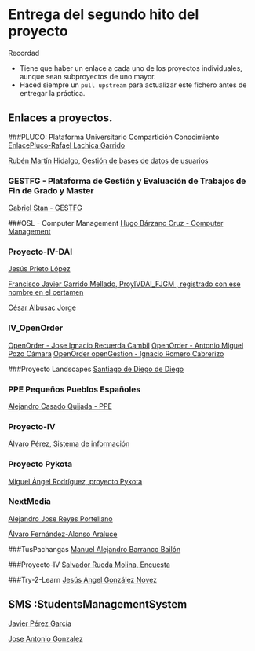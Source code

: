 
# Entrega del segundo hito del proyecto

Recordad
* Tiene que haber un enlace a cada uno de los proyectos individuales, aunque sean subproyectos de uno mayor.
* Haced siempre un `pull upstream` para actualizar este fichero antes de entregar la práctica.

## Enlaces a proyectos.
###PLUCO: Plataforma Universitario Compartición Conocimiento
[EnlacePluco-Rafael Lachica Garrido](https://github.com/rafaellg8/IV-PLUCO-RLG/blob/master/practica2IV.md)

[Rubén Martín Hidalgo, Gestión de bases de datos de usuarios](https://github.com/romilgildo/IV-PLUCO-RMH)

### GESTFG - Plataforma de Gestión y Evaluación de Trabajos de Fin de Grado y Master

[Gabriel Stan - GESTFG](https://github.com/gabriel-stan/gestion-tfg)

###OSL - Computer Management
[Hugo Bárzano Cruz - Computer Management](https://github.com/hugobarzano/osl-computer-management)

### Proyecto-IV-DAI

[Jesús Prieto López](https://github.com/JesGor/Proyecto-IV-DAI)

[Francisco Javier Garrido Mellado, ProyIVDAI_FJGM  , registrado con ese nombre en el certamen](https://github.com/javiergarridomellado/IV_javiergarridomellado)

[César Albusac Jorge](https://github.com/cesar2/Proyecto-IV)

### IV_OpenOrder

[OpenOrder - Jose Ignacio Recuerda Cambil](https://github.com/ignaciorecuerda/OpenOrder_Proyecto_IV)
[OpenOrder - Antonio Miguel Pozo Cámara](https://github.com/AntonioPozo/Proyecto_IV-OpenOrder)
[OpenOrder openGestion - Ignacio Romero Cabrerizo](https://github.com/nachobit/IV_PR_OpenOrder)

###Proyecto Landscapes
[Santiago de Diego de Diego](https://github.com/santidediego/Proyecto-IV/blob/master/README.md)

### PPE Pequeños Pueblos Españoles
[Alejandro Casado Quijada - PPE](https://github.com/acasadoquijada/IV)

### Proyecto-IV
[Álvaro Pérez, Sistema de información](https://github.com/alvaro-gr/proyecto-IV)

### Proyecto Pykota      
[Miguel Ángel Rodríguez, proyecto Pykota](https://github.com/miguelangelrdguez/IV/)     

### NextMedia
[Alejandro Jose Reyes Portellano](https://github.com/reyic/NextMedia)

[Álvaro Fernández-Alonso Araluce](https://github.com/araluce/NextMedia)

###TusPachangas
[Manuel Alejandro Barranco Bailón](https://github.com/mabarrbai/TusPachangas)

###Proyecto-IV
[Salvador Rueda Molina, Encuesta](https://github.com/srmf9/Proyecto-IV)

###Try-2-Learn
[Jesús Ángel González Novez](https://github.com/jesusgn90/Try-2-Learn)


## SMS :StudentsManagementSystem
[Javier Pérez García](https://github.com/neon520/SMS-BDyReplica)

[Jose Antonio Gonzalez](https://github.com/JA-Gonz/SMS_Estadisticas)
